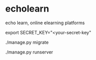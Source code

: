 # echolearn
echo learn, online elearning platforms


export SECRET_KEY="<your-secret-key"

./manage.py migrate

./manage.py runserver
